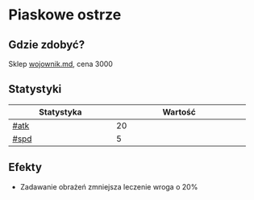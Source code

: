 # Piaskowe ostrze

## Gdzie zdobyć?

Sklep [wojownik.md](../../../sklepy/wojownik.md "mention"), cena 3000

## Statystyki

<table><thead><tr><th width="190">Statystyka</th><th width="249">Wartość</th></tr></thead><tbody><tr><td><a data-mention href="../../../inne/statystyki.md#atk">#atk</a></td><td>20</td></tr><tr><td><a data-mention href="../../../inne/statystyki.md#spd">#spd</a></td><td>5</td></tr></tbody></table>

## Efekty

* Zadawanie obrażeń zmniejsza leczenie wroga o 20%
